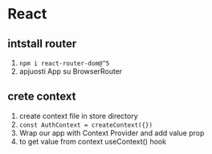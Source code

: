 # React

## intstall router

1. `npm i react-router-dom@^5`
2. apjuosti App su BrowserRouter

## crete context 

1. create context file in store directory
2. `const AuthContext = createContext({})`
3. Wrap our app with Context Provider and add value prop
4. to get value from context useContext() hook